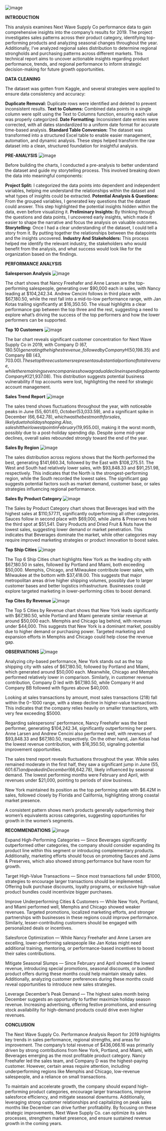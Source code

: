 ![image](https://github.com/user-attachments/assets/cc421bb1-eebc-4208-a404-bf883b85d7be)

**INTRODUCTION**

This analysis examines Next Wave Supply Co performance data to gain comprehensive insights into the company’s results for 2019. The project investigates sales patterns across their product category, identifying top-performing products and analyzing seasonal changes throughout the year. Additionally, I’ve analyzed regional sales distribution to determine regional strongholds and purchasing patterns across different markets. This technical report aims to uncover actionable insights regarding product performance, trends, and regional performance to inform strategic decision-making for future growth opportunities.

**DATA CLEANING**

The dataset was gotten from Kaggle, and several strategies were applied to ensure data consistency and accuracy:

**Duplicate Removal:** Duplicate rows were identified and deleted to prevent inconsistent results.
**Text to Columns:** Combined data points in a single column were split using the Text to Columns function, ensuring each value was properly categorized.
**Date Formatting:** Inconsistent date entries were corrected, with all dates standardized to a uniform date format for accurate time-based analysis.
**Standard Table Conversion:** The dataset was transformed into a structured Excel table to enable easier management, automation, and dynamic analysis.
These steps helped transform the raw dataset into a clean, structured foundation for insightful analysis.

**PRE-ANALYSIS**
![image](https://github.com/user-attachments/assets/8bbb46c2-bbb1-4c34-bd78-f598430390c4)

Before building the charts, I conducted a pre-analysis to better understand the dataset and guide my storytelling process. This involved breaking down the data into meaningful components:

**Project Split:** I categorized the data points into dependent and independent variables, helping me understand the relationships within the dataset and what types of insights could be extracted.
**Potential Analysis & Questions:** From the grouped variables, I generated key questions that the dataset could answer. This step highlighted the potential insights hidden within the data, even before visualizing it.
**Preliminary Insights:** By thinking through the questions and data points, I uncovered early insights, which made it easier to shape the narrative and focus the analysis on valuable outcomes.
**Storytelling:** Once I had a clear understanding of the dataset, I could tell a story from it. By putting together the relationships between the datapoints and the insights uncovered.
**Industry And Stakeholders:** This process helped me identify the relevant industry, the stakeholders who would benefit from the analysis, and what success would look like for the organization based on the findings.

**PERFORMANCE ANALYSIS**

**Salesperson Analysis**
![image](https://github.com/user-attachments/assets/b779cc9a-de76-4d0c-acf8-37bc04bd427b)

The chart shows that Nancy Freehafer and Anne Larsen are the top-performing salespeople, generating over $90,000 each in sales, with Nancy leading at $104,242.34. Andrew Cencini follows in third place with $67,180.50, while the rest fall into a mid-to-low performance range, with Jan Kotas trailing significantly at $16,350.50. The visual highlights a clear performance gap between the top three and the rest, suggesting a need to explore what’s driving the success of the top performers and how the lower performers can be supported.

**Top 10 Customers**
![image](https://github.com/user-attachments/assets/b74c3271-e002-448e-af51-345009a8f2f4)

The bar chart reveals significant customer concentration for Next Wave Supply Co in 2019, with Company D ($67,180.50) generating the highest revenue, followed by Company H ($50,198.35) and Company BB ($43,703.00). These top three customers represent a substantial portion of total revenue, while the remaining seven companies show a gradual decline in spending down to Company K ($21,937.08). This distribution suggests potential business vulnerability if top accounts were lost, highlighting the need for strategic account management.

**Sales Trend Report**
![image](https://github.com/user-attachments/assets/99a2552a-f9b6-4f0c-b250-130f8dc831f9)

The sales trend shows fluctuations throughout the year, with noticeable peaks in June ($55,601.61), October ($53,033.59), and a significant spike in December ($66,642.78), which was the best month for sales, likely due to holiday shopping. Also, sales hit their lowest point in February ($19,955.00), making it the worst month, possibly due to a post-holiday spending dip. Despite some mid-year declines, overall sales rebounded strongly toward the end of the year.

**Sales By Region**
![image](https://github.com/user-attachments/assets/0d586426-b080-49fa-ac33-262f7449db40)

The sales distribution across regions shows that the North performed the best, generating $141,660.34, followed by the East with $108,275.51. The West and South had relatively lower sales, with $93,848.33 and $91,251.98, respectively. This indicates that the North is the strongest-performing region, while the South recorded the lowest sales. The significant gap suggests potential factors such as market demand, customer base, or sales strategies influencing regional performance.

**Sales By Product Category**
![image](https://github.com/user-attachments/assets/cd02ebb7-7f29-4169-a706-d806a12d7666)

The Sales by Product Category chart shows that Beverages lead with the highest sales at $110,577.11, significantly outperforming all other categories. Sauces follow in second place with $69,000, while Jams & Preserves hold the third spot at $51,541. Dairy Products and Dried Fruit & Nuts have the lowest sales, suggesting lower demand or market penetration. This indicates that Beverages dominate the market, while other categories may require improved marketing strategies or product innovation to boost sales.

**Top Ship Cities**
![image](https://github.com/user-attachments/assets/84edf86e-847d-4a90-a33f-a9774fc94077)

The Top 6 Ship Cities chart highlights New York as the leading city with $67,180.50 in sales, followed by Portland and Miami, both exceeding $50,000. Memphis, Chicago, and Milwaukee contribute lower sales, with Milwaukee at the bottom with $37,418.00. This suggests that major metropolitan areas drive higher shipping volumes, possibly due to larger customer bases and better logistics infrastructure. Businesses could explore targeted marketing in lower-performing cities to boost demand.

**Top Cites By Revenue**
![image](https://github.com/user-attachments/assets/ae360af9-cc79-4be3-a20e-048962e07d40)

The Top 5 Cities by Revenue chart shows that New York leads significantly with $67,180.50, while Portland and Miami generate similar revenue at around $50,000 each. Memphis and Chicago lag behind, with revenues under $44,000. This suggests that New York is a dominant market, possibly due to higher demand or purchasing power. Targeted marketing and expansion efforts in Memphis and Chicago could help close the revenue gap.

**OBSERVATIONS**
![image](https://github.com/user-attachments/assets/54fca3ad-b70a-4d61-8f7e-2f0c6c4b8109)

Analyzing city-based performance, New York stands out as the top shipping city with sales of $67,180.50, followed by Portland and Miami, which generated around $50,000 each. Meanwhile, Chicago and Memphis performed relatively lower in comparison. Similarly, in customer revenue contribution, Company D led with $67,180.50, while Company H and Company BB followed with figures above $40,000.

Looking at sales transactions by amount, most sales transactions (218) fall within the $0-$1000 range, with a steep decline in higher-value transactions. This indicates that the company relies heavily on smaller transactions, with very few exceeding $5000.

Regarding salespersons’ performance, Nancy Freehafer was the best performer, generating $104,242.34, significantly outperforming her peers. Anne Larsen and Andrew Cencini also performed well, with revenues of $93,848.33 and $67,180.50, respectively. On the other hand, Jan Kotas had the lowest revenue contribution, with $16,350.50, signaling potential improvement opportunities.

The sales trend report reveals fluctuations throughout the year. While sales remained moderate in the first half, they saw a significant jump in June ($55,601.67) and peaked in December ($66,642.78), likely influenced by seasonal demand. The lowest performing months were February and April, with revenues under $21,000, pointing to periods of slow business.

New York maintained its position as the top performing state with $6.42M in sales, followed closely by Florida and California, highlighting strong coastal market presence.

A consistent pattern shows men’s products generally outperforming their women’s equivalents across categories, suggesting opportunities for growth in the women’s segments.

**RECOMMENDATIONS**
![image](https://github.com/user-attachments/assets/6022563a-ea29-4645-8c76-be08837a894d)

Expand High-Performing Categories — Since Beverages significantly outperformed other categories, the company should consider expanding its product line within this segment or introducing complementary products. Additionally, marketing efforts should focus on promoting Sauces and Jams & Preserves, which also showed strong performance but have room for growth.

Target High-Value Transactions — Since most transactions fall under $1000, strategies to encourage larger transactions should be implemented. Offering bulk purchase discounts, loyalty programs, or exclusive high-value product bundles could incentivize bigger purchases.

Improve Underperforming Cities & Customers — While New York, Portland, and Miami performed well, Memphis and Chicago showed weaker revenues. Targeted promotions, localized marketing efforts, and stronger partnerships with businesses in these regions could improve performance. Similarly, lesser-contributing customers should be engaged with personalized deals or incentives.

Salesforce Optimization — While Nancy Freehafer and Anne Larsen are excelling, lower-performing salespeople like Jan Kotas might need additional training, mentoring, or performance-based incentives to boost their sales contributions.

Mitigate Seasonal Slumps — Since February and April showed the lowest revenue, introducing special promotions, seasonal discounts, or bundled product offers during these months could help maintain steady sales. Additionally, analyzing customer preferences during these months could reveal opportunities to introduce new sales strategies.

Leverage December’s Peak Demand — The highest sales month being December suggests an opportunity to further maximize holiday season revenue. Increasing advertising, offering festive promotions, and ensuring stock availability for high-demand products could drive even higher revenues.

**CONCLUSION**

The Next Wave Supply Co. Performance Analysis Report for 2019 highlights key trends in sales performance, regional strengths, and areas for improvement. The company’s total revenue of $436,066.16 was primarily driven by strong contributions from New York, Portland, and Miami, with Beverages emerging as the most profitable product category. Nancy Freehafer led the sales team, and Company D was the highest-paying customer. However, certain areas require attention, including underperforming regions like Memphis and Chicago, low-revenue salespeople, and a reliance on small transactions.

To maintain and accelerate growth, the company should expand high-performing product categories, encourage larger transactions, improve salesforce efficiency, and mitigate seasonal downturns. Additionally, leveraging strong customer relationships and capitalizing on peak sales months like December can drive further profitability. By focusing on these strategic improvements, Next Wave Supply Co. can optimize its sales processes, strengthen market presence, and ensure sustained revenue growth in the coming years.
